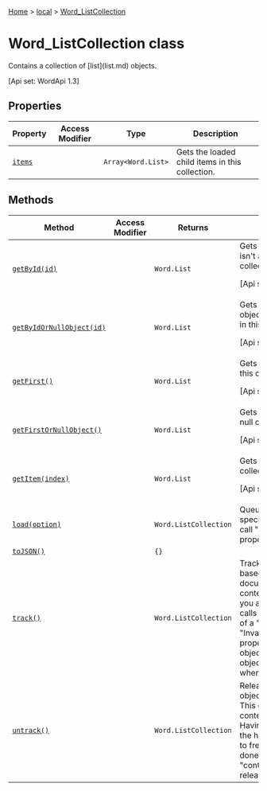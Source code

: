 [Home](./index) &gt; [local](local.md) &gt; [Word\_ListCollection](local.word_listcollection.md)

# Word\_ListCollection class

Contains a collection of \[list\](list.md) objects. 

 \[Api set: WordApi 1.3\]

## Properties

|  Property | Access Modifier | Type | Description |
|  --- | --- | --- | --- |
|  [`items`](local.word_listcollection.items.md) |  | `Array<Word.List>` | Gets the loaded child items in this collection. |

## Methods

|  Method | Access Modifier | Returns | Description |
|  --- | --- | --- | --- |
|  [`getById(id)`](local.word_listcollection.getbyid.md) |  | `Word.List` | Gets a list by its identifier. Throws if there isn't a list with the identifier in this collection. <p/> \[Api set: WordApi 1.3\] |
|  [`getByIdOrNullObject(id)`](local.word_listcollection.getbyidornullobject.md) |  | `Word.List` | Gets a list by its identifier. Returns a null object if there isn't a list with the identifier in this collection. <p/> \[Api set: WordApi 1.3\] |
|  [`getFirst()`](local.word_listcollection.getfirst.md) |  | `Word.List` | Gets the first list in this collection. Throws if this collection is empty. <p/> \[Api set: WordApi 1.3\] |
|  [`getFirstOrNullObject()`](local.word_listcollection.getfirstornullobject.md) |  | `Word.List` | Gets the first list in this collection. Returns a null object if this collection is empty. <p/> \[Api set: WordApi 1.3\] |
|  [`getItem(index)`](local.word_listcollection.getitem.md) |  | `Word.List` | Gets a list object by its index in the collection. <p/> \[Api set: WordApi 1.3\] |
|  [`load(option)`](local.word_listcollection.load.md) |  | `Word.ListCollection` | Queues up a command to load the specified properties of the object. You must call "context.sync()" before reading the properties. |
|  [`toJSON()`](local.word_listcollection.tojson.md) |  | `{}` |  |
|  [`track()`](local.word_listcollection.track.md) |  | `Word.ListCollection` | Track the object for automatic adjustment based on surrounding changes in the document. This call is a shorthand for context.trackedObjects.add(thisObject). If you are using this object across ".sync" calls and outside the sequential execution of a ".run" batch, and get an "InvalidObjectPath" error when setting a property or invoking a method on the object, you needed to have added the object to the tracked object collection when the object was first created. |
|  [`untrack()`](local.word_listcollection.untrack.md) |  | `Word.ListCollection` | Release the memory associated with this object, if it has previously been tracked. This call is shorthand for context.trackedObjects.remove(thisObject). Having many tracked objects slows down the host application, so please remember to free any objects you add, once you're done using them. You will need to call "context.sync()" before the memory release takes effect. |

